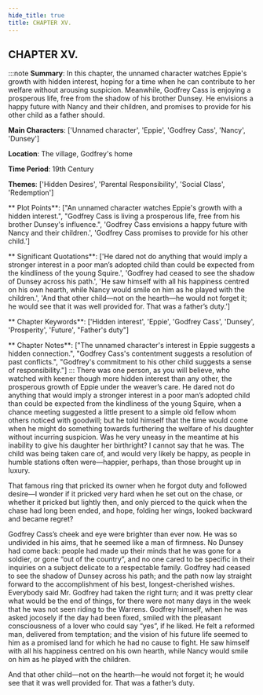```yaml
---
hide_title: true
title: CHAPTER XV.
---
```

## CHAPTER XV.
:::note
**Summary**:
In this chapter, the unnamed character watches Eppie's growth with hidden interest, hoping for a time when he can contribute to her welfare without arousing suspicion. Meanwhile, Godfrey Cass is enjoying a prosperous life, free from the shadow of his brother Dunsey. He envisions a happy future with Nancy and their children, and promises to provide for his other child as a father should.

**Main Characters**:
['Unnamed character', 'Eppie', 'Godfrey Cass', 'Nancy', 'Dunsey']

**Location**:
The village, Godfrey's home

**Time Period**:
19th Century

**Themes**:
['Hidden Desires', 'Parental Responsibility', 'Social Class', 'Redemption']

** Plot Points**:
["An unnamed character watches Eppie's growth with a hidden interest.", "Godfrey Cass is living a prosperous life, free from his brother Dunsey's influence.", 'Godfrey Cass envisions a happy future with Nancy and their children.', 'Godfrey Cass promises to provide for his other child.']

** Significant Quotations**:
['He dared not do anything that would imply a stronger interest in a poor man’s adopted child than could be expected from the kindliness of the young Squire.', 'Godfrey had ceased to see the shadow of Dunsey across his path.', 'He saw himself with all his happiness centred on his own hearth, while Nancy would smile on him as he played with the children.', 'And that other child—not on the hearth—he would not forget it; he would see that it was well provided for. That was a father’s duty.']

** Chapter Keywords**:
['Hidden interest', 'Eppie', 'Godfrey Cass', 'Dunsey', 'Prosperity', 'Future', "Father's duty"]

** Chapter Notes**:
["The unnamed character's interest in Eppie suggests a hidden connection.", "Godfrey Cass's contentment suggests a resolution of past conflicts.", "Godfrey's commitment to his other child suggests a sense of responsibility."]
:::
There was one person, as you will believe, who watched with keener though more hidden interest than any other, the prosperous growth of Eppie under the weaver’s care. He dared not do anything that would imply a stronger interest in a poor man’s adopted child than could be expected from the kindliness of the young Squire, when a chance meeting suggested a little present to a simple old fellow whom others noticed with goodwill; but he told himself that the time would come when he might do something towards furthering the welfare of his daughter without incurring suspicion. Was he very uneasy in the meantime at his inability to give his daughter her birthright? I cannot say that he was. The child was being taken care of, and would very likely be happy, as people in humble stations often were—happier, perhaps, than those brought up in luxury. 

That famous ring that pricked its owner when he forgot duty and followed desire—I wonder if it pricked very hard when he set out on the chase, or whether it pricked but lightly then, and only pierced to the quick when the chase had long been ended, and hope, folding her wings, looked backward and became regret? 

Godfrey Cass’s cheek and eye were brighter than ever now. He was so undivided in his aims, that he seemed like a man of firmness. No Dunsey had come back: people had made up their minds that he was gone for a soldier, or gone “out of the country”, and no one cared to be specific in their inquiries on a subject delicate to a respectable family. Godfrey had ceased to see the shadow of Dunsey across his path; and the path now lay straight forward to the accomplishment of his best, longest-cherished wishes. Everybody said Mr. Godfrey had taken the right turn; and it was pretty clear what would be the end of things, for there were not many days in the week that he was not seen riding to the Warrens. Godfrey himself, when he was asked jocosely if the day had been fixed, smiled with the pleasant consciousness of a lover who could say “yes”, if he liked. He felt a reformed man, delivered from temptation; and the vision of his future life seemed to him as a promised land for which he had no cause to fight. He saw himself with all his happiness centred on his own hearth, while Nancy would smile on him as he played with the children. 

And that other child—not on the hearth—he would not forget it; he would see that it was well provided for. That was a father’s duty. 

